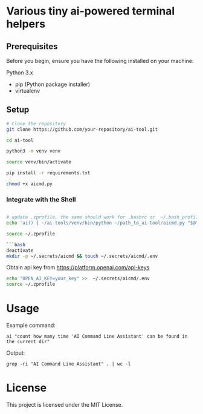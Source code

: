 # Various tiny ai-powered terminal helpers

## Prerequisites
Before you begin, ensure you have the following installed on your machine:

Python 3.x

- pip (Python package installer)
- virtualenv

## Setup

```bash
# Clone the repository
git clone https://github.com/your-repository/ai-tool.git

cd ai-tool

python3 -m venv venv

source venv/bin/activate

pip install -r requirements.txt

chmod +x aicmd.py
```

### Integrate with the Shell

```bash

# update .zprofile, the same should work for .bashrc or  ~/.bash_profile
echo 'ai() { ~/ai-tools/venv/bin/python ~/path_to_ai-tool/aicmd.py "$@"; }' >> ~/.zprofile 

source ~/.zprofile

```bash
deactivate
mkdir -p ~/.secrets/aicmd && touch ~/.secrets/aicmd/.env
```

Obtain api key from https://platform.openai.com/api-keys

```bash
echo "OPEN_AI_KEY=your_key" >>  ~/.secrets/aicmd/.env
source ~/.zprofile 
```

# Usage

Example command:

`ai "count how many time 'AI Command Line Assistant' can be found in the current dir"`

Output:

`grep -ri "AI Command Line Assistant" . | wc -l`


# License
This project is licensed under the MIT License.
